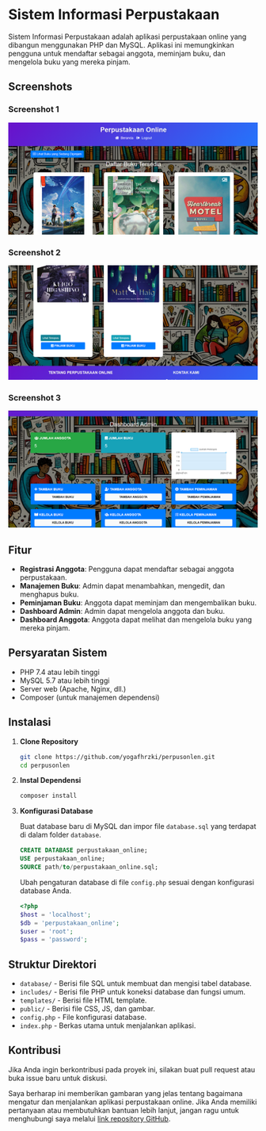 # Sistem Informasi Perpustakaan

Sistem Informasi Perpustakaan adalah aplikasi perpustakaan online yang dibangun menggunakan PHP dan MySQL. Aplikasi ini memungkinkan pengguna untuk mendaftar sebagai anggota, meminjam buku, dan mengelola buku yang mereka pinjam.

## Screenshots

### Screenshot 1
![Screenshot 1](https://github.com/yogafhrzki/perpusonlen/blob/main/Screenshot%202024-07-20%20124519.png?raw=true)

### Screenshot 2
![Screenshot 2](https://github.com/yogafhrzki/perpusonlen/blob/main/Screenshot%202024-07-20%20124539.png?raw=true)

### Screenshot 3
![Screenshot 3](https://github.com/yogafhrzki/perpusonlen/blob/main/Screenshot%202024-07-20%20124642.png?raw=true)

## Fitur

- **Registrasi Anggota**: Pengguna dapat mendaftar sebagai anggota perpustakaan.
- **Manajemen Buku**: Admin dapat menambahkan, mengedit, dan menghapus buku.
- **Peminjaman Buku**: Anggota dapat meminjam dan mengembalikan buku.
- **Dashboard Admin**: Admin dapat mengelola anggota dan buku.
- **Dashboard Anggota**: Anggota dapat melihat dan mengelola buku yang mereka pinjam.

## Persyaratan Sistem

- PHP 7.4 atau lebih tinggi
- MySQL 5.7 atau lebih tinggi
- Server web (Apache, Nginx, dll.)
- Composer (untuk manajemen dependensi)

## Instalasi

1. **Clone Repository**

   ```bash
   git clone https://github.com/yogafhrzki/perpusonlen.git
   cd perpusonlen
   ```

2. **Instal Dependensi**

   ```bash
   composer install
   ```

3. **Konfigurasi Database**

   Buat database baru di MySQL dan impor file `database.sql` yang terdapat di dalam folder `database`.

   ```sql
   CREATE DATABASE perpustakaan_online;
   USE perpustakaan_online;
   SOURCE path/to/perpustakaan_online.sql;
   ```

   Ubah pengaturan database di file `config.php` sesuai dengan konfigurasi database Anda.

   ```php
   <?php
   $host = 'localhost';
   $db = 'perpustakaan_online';
   $user = 'root';
   $pass = 'password';
   ```



## Struktur Direktori

- `database/` - Berisi file SQL untuk membuat dan mengisi tabel database.
- `includes/` - Berisi file PHP untuk koneksi database dan fungsi umum.
- `templates/` - Berisi file HTML template.
- `public/` - Berisi file CSS, JS, dan gambar.
- `config.php` - File konfigurasi database.
- `index.php` - Berkas utama untuk menjalankan aplikasi.

## Kontribusi

Jika Anda ingin berkontribusi pada proyek ini, silakan buat pull request atau buka issue baru untuk diskusi.

Saya berharap ini memberikan gambaran yang jelas tentang bagaimana mengatur dan menjalankan aplikasi perpustakaan online. Jika Anda memiliki pertanyaan atau membutuhkan bantuan lebih lanjut, jangan ragu untuk menghubungi saya melalui [link repository GitHub](https://github.com/yogafhrzki/perpusonlen).
